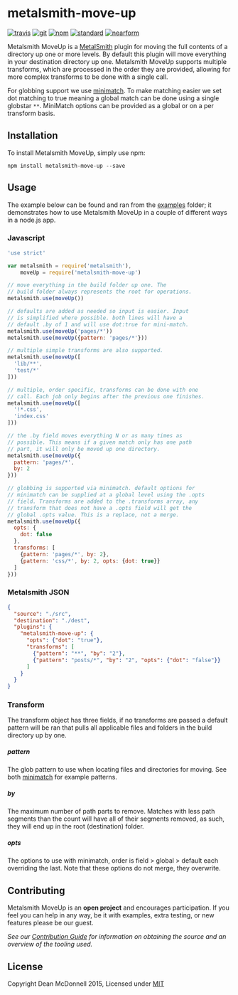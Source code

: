 # metalsmith-move-up
[![travis][travis-badge]][travis-url]
[![git][git-badge]][git-url]
[![npm][npm-badge]][npm-url]
[![standard][standard-badge]][standard-url]
[![nearform][nearform-badge]][nearform-url]

Metalsmith MoveUp is a [MetalSmith][] plugin for moving the full contents of a directory up one or more
levels. By default this plugin will move everything in your destination directory up one. Metalsmith MoveUp
supports multiple transforms, which are processed in the order they are provided, allowing for more complex
transforms to be done with a single call.

For globbing support we use [minimatch][]. To make matching easier we set dot matching to true meaning a global
match can be done using a single globstar `**`. MiniMatch options can be provided as a global or on a per transform
basis.

## Installation
To install Metalsmith MoveUp, simply use npm:

```
npm install metalsmith-move-up --save
```

## Usage
The example below can be found and ran from the [examples](./examples/) folder; it demonstrates
how to use Metalsmith MoveUp in a couple of different ways in a node.js app.

### Javascript
```javascript
'use strict'

var metalsmith = require('metalsmith'),
    moveUp = require('metalsmith-move-up')

// move everything in the build folder up one. The
// build folder always represents the root for operations.
metalsmith.use(moveUp())

// defaults are added as needed so input is easier. Input
// is simplified where possible. both lines will have a
// default .by of 1 and will use dot:true for mini-match.
metalsmith.use(moveUp('pages/*'))
metalsmith.use(moveUp({pattern: 'pages/*'}))

// multiple simple transforms are also supported.
metalsmith.use(moveUp([
  'lib/**',
  'test/*'
]))

// multiple, order specific, transforms can be done with one
// call. Each job only begins after the previous one finishes.
metalsmith.use(moveUp([
  '!*.css',
  'index.css'
]))

// the .by field moves everything N or as many times as
// possible. This means if a given match only has one path
// part, it will only be moved up one directory.
metalsmith.use(moveUp({
  pattern: 'pages/*',
  by: 2
}))

// globbing is supported via minimatch. default options for
// minimatch can be supplied at a global level using the .opts
// field. Transforms are added to the .transforms array, any
// transform that does not have a .opts field will get the
// global .opts value. This is a replace, not a merge.
metalsmith.use(moveUp({
  opts: {
    dot: false
  },
  transforms: [
    {pattern: 'pages/*', by: 2},
    {pattern: 'css/*', by: 2, opts: {dot: true}}
  ]
}))
```

### Metalsmith JSON
```json
{
  "source": "./src",
  "destination": "./dest",
  "plugins": {
    "metalsmith-move-up": {
      "opts": {"dot": "true"},
      "transforms": [
        {"pattern": "**", "by": "2"},
        {"pattern": "posts/*", "by": "2", "opts": {"dot": "false"}}
      ]
    }
  }
}
```

### Transform
The transform object has three fields, if no transforms are passed a default pattern will be ran that
pulls all applicable files and folders in the build directory up by one.

##### _pattern_
The glob pattern to use when locating files and directories for moving. See both [minimatch][] for
example patterns.

##### _by_
The maximum number of path parts to remove. Matches with less path segments than the count will have
all of their segments removed, as such, they will end up in the root (destination) folder.

##### _opts_
The options to use with minimatch, order is field > global > default each overriding the last. Note
that these options do not merge, they overwrite.

## Contributing
Metalsmith MoveUp is an __open project__ and encourages participation. If you feel you can help in
any way, be it with examples, extra testing, or new features please be our guest.

_See our [Contribution Guide][] for information on obtaining the source and an overview of the tooling used._

## License

Copyright Dean McDonnell 2015, Licensed under [MIT](./LICENSE)

[travis-badge]: https://img.shields.io/travis/rbardini/metalsmith-move-up.svg?style=flat-square
[travis-url]: https://travis-ci.org/rbardini/metalsmith-move-up
[git-badge]: https://img.shields.io/github/release/rbardini/metalsmith-move-up.svg?style=flat-square
[git-url]: https://github.com/rbardini/metalsmith-move-up/releases
[npm-badge]: https://img.shields.io/npm/v/metalsmith-move-up.svg?style=flat-square
[npm-url]: https://npmjs.org/package/metalsmith-move-up
[standard-badge]: https://img.shields.io/badge/code%20style-standard-blue.svg?style=flat-square
[standard-url]: https://npmjs.org/package/standard
[nearform-badge]: https://img.shields.io/badge/sponsored%20by-nearForm-red.svg?style=flat-square
[nearform-url]: http://nearform.com
[Metalsmith]: http://metalsmith.io
[MultiMatch]: https://www.npmjs.com/package/minimatch
[MiniMatch]: https://www.npmjs.com/package/minimatch
[Contribution Guide]: ./CONTRIBUTING.md
